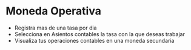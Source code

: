 # Moneda Operativa

- Registra mas de una tasa por dia
- Selecciona en Asientos contables la tasa con la que deseas trabajar
- Visualiza tus operaciones contables en una moneda secundaria
